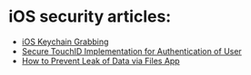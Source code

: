 # iOS security articles:

* [iOS Keychain Grabbing](./articles/ios_keychain_grabbing.md)
* [Secure TouchID Implementation for Authentication of User](./articles/secure_implementation_of_touchid.md)
* [How to Prevent Leak of Data via Files App](./articles/how_to_prevent_leak_of_data_via_files_app.md)
